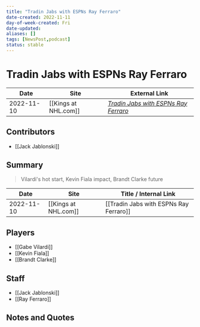```yaml
---
title: "Tradin Jabs with ESPNs Ray Ferraro"
date-created: 2022-11-11
day-of-week-created: Fri
date-updated: 
aliases: []
tags: [NewsPost,podcast]
status: stable
---
```


# Tradin Jabs with ESPNs Ray Ferraro

| Date       | Site                 | External Link                                                                                                         |
| ---------- | -------------------- | --------------------------------------------------------------------------------------------------------------------- |
| 2022-11-10 | [[Kings at NHL.com]] | [*Tradin Jabs with ESPNs Ray Ferraro*](https://www.nhl.com/kings/news/tradin-jabs-with-espns-ray-ferraro/c-337419910) |

## Contributors
- [[Jack Jablonski]]

## Summary
> Vilardi's hot start, Kevin Fiala impact, Brandt Clarke future

| Date       | Site                 | Title / Internal Link                  |
| ---------- | -------------------- | -------------------------------------- |
| 2022-11-10 | [[Kings at NHL.com]] | [[Tradin Jabs with ESPNs Ray Ferraro]] |

## Players
- [[Gabe Vilardi]]
- [[Kevin Fiala]]
- [[Brandt Clarke]]

## Staff
- [[Jack Jablonski]]
- [[Ray Ferraro]]

## Notes and Quotes
> 
